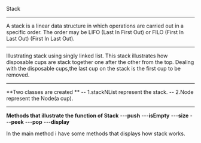 Stack
___
A stack is a linear data structure in which operations are carried out in a specific order. The order may be LIFO (Last In First Out) or FILO (First In Last Out) (First In Last Out).
___
Illustrating stack using  singly linked list.
 This stack illustrates how disposable cups are stack together  one after the other from the top. Dealing with the disposable cups,the last cup on the stack is the first cup to be removed.
___
 **Two classes are created ** 
-- 1.stackNList represent the stack.
-- 2.Node represent the Node(a cup).
 ___
**Methods that illustrate the function of Stack**
---**push**
---**isEmpty**
---**size**
---**peek**
---**pop**
---**display**

In the main method i have some methods that displays  how stack works.